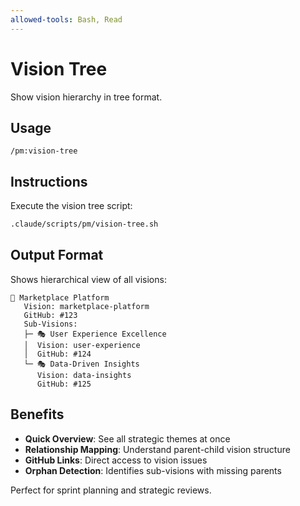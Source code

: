 ```yaml
---
allowed-tools: Bash, Read
---
```


# Vision Tree

Show vision hierarchy in tree format.

## Usage
```
/pm:vision-tree
```

## Instructions

Execute the vision tree script:

```bash
.claude/scripts/pm/vision-tree.sh
```

## Output Format

Shows hierarchical view of all visions:

```
🎯 Marketplace Platform
   Vision: marketplace-platform
   GitHub: #123
   Sub-Visions:
   ├─ 🎭 User Experience Excellence
   │  Vision: user-experience
   │  GitHub: #124
   └─ 🎭 Data-Driven Insights
      Vision: data-insights
      GitHub: #125
```

## Benefits

- **Quick Overview**: See all strategic themes at once
- **Relationship Mapping**: Understand parent-child vision structure  
- **GitHub Links**: Direct access to vision issues
- **Orphan Detection**: Identifies sub-visions with missing parents

Perfect for sprint planning and strategic reviews.